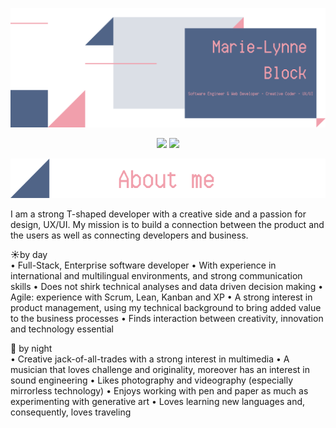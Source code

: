 <!-- Banner -->
<p align = "center">
  <img src = "https://github.com/MarieLynneBlock/MarieLynneBlock/blob/master/img/readme_banner-MarieLynneBlock.png">
</p>

<!-- NEW Stats Dashboard -->
<p align = "center">
  <img src = "https://github-readme-stats.vercel.app/api?username=MarieLynneBlock&show_icons=true&theme=dracula&line_height=33&bg_color=506487&title_color=F19FAC">
  <img src = "https://github-readme-stats.vercel.app/api/top-langs/?username=MarieLynneBlock&hide_langs_below=12&theme=dracula&bg_color=506487&title_color=F19FAC">
</p>

<!-- About me -->
<p align = "center">
  <img src = "https://github.com/MarieLynneBlock/MarieLynneBlock/blob/master/img/readme_aboutme-MarieLynneBlock.png">
</p>

I am a strong T-shaped developer with a creative side and a passion for design, UX/UI. My mission is to build a connection between the product and the users as well as connecting developers and business.

:sunny:by day\
• Full-Stack, Enterprise software developer
• With experience in international and multilingual environments, and strong communication skills
• Does not shirk technical analyses and data driven decision making
• Agile: experience with Scrum, Lean, Kanban and XP
• A strong interest in product management, using my technical background to bring added value to the business processes
• Finds interaction between creativity, innovation and technology essential

:first_quarter_moon_with_face: by night\
• Creative jack-of-all-trades with a strong interest in multimedia
• A musician that loves challenge and originality, moreover has an interest in sound engineering
• Likes photography and videography (especially mirrorless technology)
• Enjoys working with pen and paper as much as experimenting with generative art
• Loves learning new languages and, consequently, loves traveling 

<!--
**MarieLynneBlock/MarieLynneBlock** is a ✨ _special_ ✨ repository because its `README.md` (this file) appears on your GitHub profile.

Here are some ideas to get you started:

- 🔭 I’m currently working on ...
- 🌱 I’m currently learning ...
- 👯 I’m looking to collaborate on ...
- 🤔 I’m looking for help with ...
- 💬 Ask me about ...
- 📫 How to reach me: ...
- 😄 Pronouns: ...
- ⚡ Fun fact: ...
-->
